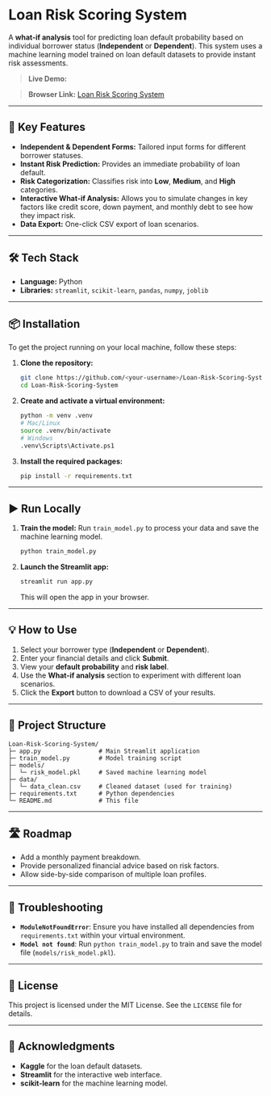 # Loan Risk Scoring System

A **what-if analysis** tool for predicting loan default probability based on individual borrower status (**Independent** or **Dependent**). This system uses a machine learning model trained on loan default datasets to provide instant risk assessments.

> **Live Demo:**


> **Browser Link:** [Loan Risk Scoring System](https://loan-risk-scoring-app-ztqeqbhh9cnf8ktcjdusxy.streamlit.app/)

-----

## 🚀 Key Features

  * **Independent & Dependent Forms:** Tailored input forms for different borrower statuses.
  * **Instant Risk Prediction:** Provides an immediate probability of loan default.
  * **Risk Categorization:** Classifies risk into **Low**, **Medium**, and **High** categories.
  * **Interactive What-if Analysis:** Allows you to simulate changes in key factors like credit score, down payment, and monthly debt to see how they impact risk.
  * **Data Export:** One-click CSV export of loan scenarios.

-----

## 🛠️ Tech Stack

  * **Language:** Python
  * **Libraries:** `streamlit`, `scikit-learn`, `pandas`, `numpy`, `joblib`

-----

## 📦 Installation

To get the project running on your local machine, follow these steps:

1.  **Clone the repository:**
    ```bash
    git clone https://github.com/<your-username>/Loan-Risk-Scoring-System.git
    cd Loan-Risk-Scoring-System
    ```
2.  **Create and activate a virtual environment:**
    ```bash
    python -m venv .venv
    # Mac/Linux
    source .venv/bin/activate
    # Windows
    .venv\Scripts\Activate.ps1
    ```
3.  **Install the required packages:**
    ```bash
    pip install -r requirements.txt
    ```

-----

## ▶ Run Locally

1.  **Train the model:** Run `train_model.py` to process your data and save the machine learning model.
    ```bash
    python train_model.py
    ```
2.  **Launch the Streamlit app:**
    ```bash
    streamlit run app.py
    ```
    This will open the app in your browser.

-----

## 💡 How to Use

1.  Select your borrower type (**Independent** or **Dependent**).
2.  Enter your financial details and click **Submit**.
3.  View your **default probability** and **risk label**.
4.  Use the **What-if analysis** section to experiment with different loan scenarios.
5.  Click the **Export** button to download a CSV of your results.

-----

## 📂 Project Structure

```
Loan-Risk-Scoring-System/
├─ app.py                # Main Streamlit application
├─ train_model.py        # Model training script
├─ models/
│  └─ risk_model.pkl     # Saved machine learning model
├─ data/
│  └─ data_clean.csv     # Cleaned dataset (used for training)
├─ requirements.txt      # Python dependencies
└─ README.md             # This file
```

-----

## 🛣️ Roadmap

  * Add a monthly payment breakdown.
  * Provide personalized financial advice based on risk factors.
  * Allow side-by-side comparison of multiple loan profiles.

-----

## 🧰 Troubleshooting

  * **`ModuleNotFoundError`**: Ensure you have installed all dependencies from `requirements.txt` within your virtual environment.
  * **`Model not found`**: Run `python train_model.py` to train and save the model file (`models/risk_model.pkl`).

-----

## 📄 License

This project is licensed under the MIT License. See the `LICENSE` file for details.

-----

## 🙏 Acknowledgments

  * **Kaggle** for the loan default datasets.
  * **Streamlit** for the interactive web interface.
  * **scikit-learn** for the machine learning model.
